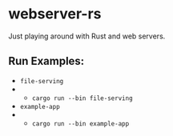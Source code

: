 # webserver-rs

Just playing around with Rust and web servers.

## Run Examples:

- `file-serving`
- - `cargo run --bin file-serving`
- `example-app`
- - `cargo run --bin example-app`
